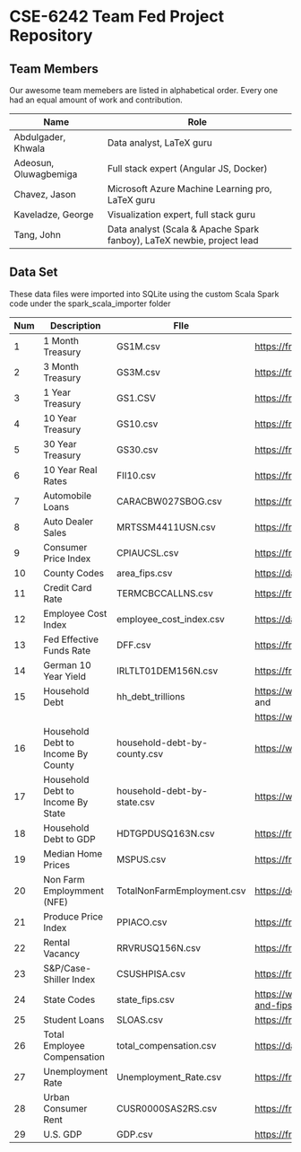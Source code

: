 # CSE-6242 Team Fed Project Repository

Team Members
--------------------
Our awesome team memebers are listed in alphabetical order. Every one had an equal amount of work and contribution.

| Name                     | Role
|--------------------------|---------------------------------------------------------------------------------
| Abdulgader, Khwala | Data analyst, LaTeX guru 
| Adeosun, Oluwagbemiga | Full stack expert (Angular JS, Docker)
| Chavez, Jason | Microsoft Azure Machine Learning pro, LaTeX guru 
| Kaveladze, George | Visualization expert, full stack guru
| Tang, John | Data analyst (Scala & Apache Spark fanboy), LaTeX newbie, project lead

Data Set
--------------------
These data files were imported into SQLite using the custom Scala Spark code under the spark_scala_importer folder

|Num | Description              | FIle                           | Source
|----|--------------------------|--------------------------------|-------------------------------------------------
| 1  | 1 Month Treasury         | GS1M.csv                       | https://fred.stlouisfed.org/series/GS1M
| 2  | 3 Month Treasury         | GS3M.csv                       | https://fred.stlouisfed.org/series/GS3M
| 3  | 1 Year Treasury          | GS1.CSV                        | https://fred.stlouisfed.org/series/GS10
| 4  | 10 Year Treasury         | GS10.csv                       | https://fred.stlouisfed.org/series/GS10
| 5  | 30 Year Treasury         | GS30.csv                       | https://fred.stlouisfed.org/series/GS30
| 6  | 10 Year Real Rates       | FII10.csv                      | https://fred.stlouisfed.org/series/FII10
| 7  | Automobile Loans         | CARACBW027SBOG.csv             | https://fred.stlouisfed.org/series/CARACBW027SBOG
| 8  | Auto Dealer Sales        | MRTSSM4411USN.csv              | https://fred.stlouisfed.org/series/MRTSSM4411USN
| 9  | Consumer Price Index     | CPIAUCSL.csv                   | https://fred.stlouisfed.org/series/CPIAUCSL
| 10 | County Codes             | area_fips.csv                  | https://data.bls.gov/cew/doc/titles/area/area_titles.htm
| 11 | Credit Card Rate         | TERMCBCCALLNS.csv              | https://fred.stlouisfed.org/series/TERMCBCCINTNS
| 12 | Employee Cost Index      | employee_cost_index.csv        | https://data.bls.gov/cgi-bin/surveymost?bls
| 13 | Fed Effective Funds Rate | DFF.csv                        | https://fred.stlouisfed.org/series/DFF
| 14 | German 10 Year Yield     | IRLTLT01DEM156N.csv            | https://fred.stlouisfed.org/series/IRLTLT01DEM156N
| 15 | Household Debt           | hh_debt_trillions              | https://www.newyorkfed.org/medialibrary/media/research/national_economy/householdcredit/pre2003_data.xlsx  and 
|    |                          |                                | https://www.newyorkfed.org/medialibrary/media/research/national_economy/householdcredit/pre2003_data.xlsx
| 16 | Household Debt to Income By County | household-debt-by-county.csv   | https://www.federalreserve.gov/releases/z1/dataviz/household_debt/
| 17 | Household Debt to Income By State  | household-debt-by-state.csv    | https://www.federalreserve.gov/releases/z1/dataviz/household_debt/
| 18 | Household Debt to GDP    | HDTGPDUSQ163N.csv              | https://fred.stlouisfed.org/series/HDTGPDUSQ163N
| 19 | Median Home Prices       | MSPUS.csv                      | https://fred.stlouisfed.org/series/MSPUS
| 20 | Non Farm Employmment (NFE) | TotalNonFarmEmployment.csv | https://download.bls.gov/pub/time.series/ce/ce.data.00a.TotalNonfarm.Employment
| 21 | Produce Price Index      | PPIACO.csv                     | https://fred.stlouisfed.org/series/PPIACO
| 22  | Rental Vacancy           | RRVRUSQ156N.csv                | https://fred.stlouisfed.org/series/RRVRUSQ156N
| 23 | S&P/Case-Shiller Index   | CSUSHPISA.csv                  | https://fred.stlouisfed.org/series/CSUSHPISA
| 24 | State Codes              | state_fips.csv								         | https://www.bls.gov/respondents/mwr/electronic-data-interchange/appendix-d-usps-state-abbreviations-and-fips-codes.htm
| 25 | Student Loans            | SLOAS.csv                      | https://fred.stlouisfed.org/series/SLOAS 
| 26 | Total Employee Compensation | total_compensation.csv      | https://data.bls.gov/pdq/SurveyOutputServlet
| 27 | Unemployment Rate        | Unemployment_Rate.csv          | https://fred.stlouisfed.org/series/UNRATE/
| 28 | Urban Consumer Rent      | CUSR0000SAS2RS.csv             | https://fred.stlouisfed.org/series/CUSR0000SAS2RS
| 29 | U.S. GDP                 | GDP.csv                        | https://fred.stlouisfed.org/series/GDP

